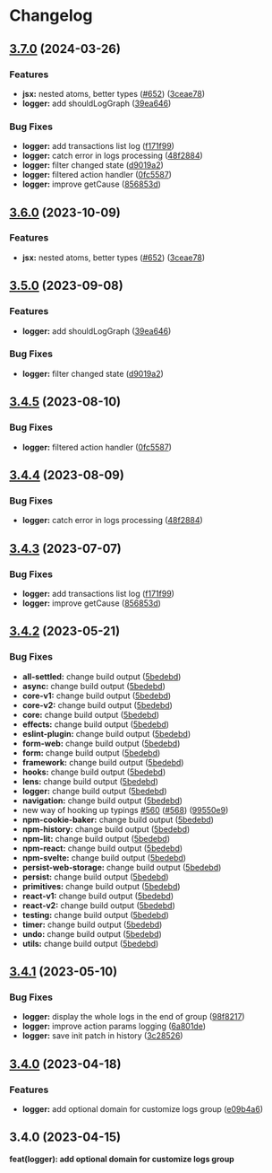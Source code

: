 # Changelog

## [3.7.0](https://github.com/kirademiurge/reatom/compare/logger-v3.6.0...logger-v3.7.0) (2024-03-26)


### Features

* **jsx:** nested atoms, better types ([#652](https://github.com/kirademiurge/reatom/issues/652)) ([3ceae78](https://github.com/kirademiurge/reatom/commit/3ceae788da52ff40a561ce5b2fc5371475fb7d7c))
* **logger:** add shouldLogGraph ([39ea646](https://github.com/kirademiurge/reatom/commit/39ea64680cdf0dea23045e7d13c6a45e927df541))


### Bug Fixes

* **logger:** add transactions list log ([f171f99](https://github.com/kirademiurge/reatom/commit/f171f99af5d120235222bb7bc293c808c95c84d9))
* **logger:** catch error in logs processing ([48f2884](https://github.com/kirademiurge/reatom/commit/48f2884e9cfc65ba2d952d586125493474c19ec6))
* **logger:** filter changed state ([d9019a2](https://github.com/kirademiurge/reatom/commit/d9019a2acb34bdd09d89aa0028754269d4024852))
* **logger:** filtered action handler ([0fc5587](https://github.com/kirademiurge/reatom/commit/0fc5587cc28df45f23aca0985ce822fbaf410812))
* **logger:** improve getCause ([856853d](https://github.com/kirademiurge/reatom/commit/856853d4dad0387773dd54358c3f8addc7e11cce))

## [3.6.0](https://github.com/artalar/reatom/compare/logger-v3.5.0...logger-v3.6.0) (2023-10-09)


### Features

* **jsx:** nested atoms, better types ([#652](https://github.com/artalar/reatom/issues/652)) ([3ceae78](https://github.com/artalar/reatom/commit/3ceae788da52ff40a561ce5b2fc5371475fb7d7c))

## [3.5.0](https://github.com/artalar/reatom/compare/logger-v3.4.5...logger-v3.5.0) (2023-09-08)


### Features

* **logger:** add shouldLogGraph ([39ea646](https://github.com/artalar/reatom/commit/39ea64680cdf0dea23045e7d13c6a45e927df541))


### Bug Fixes

* **logger:** filter changed state ([d9019a2](https://github.com/artalar/reatom/commit/d9019a2acb34bdd09d89aa0028754269d4024852))

## [3.4.5](https://github.com/artalar/reatom/compare/logger-v3.4.4...logger-v3.4.5) (2023-08-10)


### Bug Fixes

* **logger:** filtered action handler ([0fc5587](https://github.com/artalar/reatom/commit/0fc5587cc28df45f23aca0985ce822fbaf410812))

## [3.4.4](https://github.com/artalar/reatom/compare/logger-v3.4.3...logger-v3.4.4) (2023-08-09)


### Bug Fixes

* **logger:** catch error in logs processing ([48f2884](https://github.com/artalar/reatom/commit/48f2884e9cfc65ba2d952d586125493474c19ec6))

## [3.4.3](https://github.com/artalar/reatom/compare/logger-v3.4.2...logger-v3.4.3) (2023-07-07)


### Bug Fixes

* **logger:** add transactions list log ([f171f99](https://github.com/artalar/reatom/commit/f171f99af5d120235222bb7bc293c808c95c84d9))
* **logger:** improve getCause ([856853d](https://github.com/artalar/reatom/commit/856853d4dad0387773dd54358c3f8addc7e11cce))

## [3.4.2](https://github.com/artalar/reatom/compare/logger-v3.4.1...logger-v3.4.2) (2023-05-21)


### Bug Fixes

* **all-settled:** change build output ([5bedebd](https://github.com/artalar/reatom/commit/5bedebda3a1ee92850d10f767686303b8ec2ba0e))
* **async:** change build output ([5bedebd](https://github.com/artalar/reatom/commit/5bedebda3a1ee92850d10f767686303b8ec2ba0e))
* **core-v1:** change build output ([5bedebd](https://github.com/artalar/reatom/commit/5bedebda3a1ee92850d10f767686303b8ec2ba0e))
* **core-v2:** change build output ([5bedebd](https://github.com/artalar/reatom/commit/5bedebda3a1ee92850d10f767686303b8ec2ba0e))
* **core:** change build output ([5bedebd](https://github.com/artalar/reatom/commit/5bedebda3a1ee92850d10f767686303b8ec2ba0e))
* **effects:** change build output ([5bedebd](https://github.com/artalar/reatom/commit/5bedebda3a1ee92850d10f767686303b8ec2ba0e))
* **eslint-plugin:** change build output ([5bedebd](https://github.com/artalar/reatom/commit/5bedebda3a1ee92850d10f767686303b8ec2ba0e))
* **form-web:** change build output ([5bedebd](https://github.com/artalar/reatom/commit/5bedebda3a1ee92850d10f767686303b8ec2ba0e))
* **form:** change build output ([5bedebd](https://github.com/artalar/reatom/commit/5bedebda3a1ee92850d10f767686303b8ec2ba0e))
* **framework:** change build output ([5bedebd](https://github.com/artalar/reatom/commit/5bedebda3a1ee92850d10f767686303b8ec2ba0e))
* **hooks:** change build output ([5bedebd](https://github.com/artalar/reatom/commit/5bedebda3a1ee92850d10f767686303b8ec2ba0e))
* **lens:** change build output ([5bedebd](https://github.com/artalar/reatom/commit/5bedebda3a1ee92850d10f767686303b8ec2ba0e))
* **logger:** change build output ([5bedebd](https://github.com/artalar/reatom/commit/5bedebda3a1ee92850d10f767686303b8ec2ba0e))
* **navigation:** change build output ([5bedebd](https://github.com/artalar/reatom/commit/5bedebda3a1ee92850d10f767686303b8ec2ba0e))
* new way of hooking up typings [#560](https://github.com/artalar/reatom/issues/560) ([#568](https://github.com/artalar/reatom/issues/568)) ([99550e9](https://github.com/artalar/reatom/commit/99550e98c34df7efd8431282a868a0483bed5dc8))
* **npm-cookie-baker:** change build output ([5bedebd](https://github.com/artalar/reatom/commit/5bedebda3a1ee92850d10f767686303b8ec2ba0e))
* **npm-history:** change build output ([5bedebd](https://github.com/artalar/reatom/commit/5bedebda3a1ee92850d10f767686303b8ec2ba0e))
* **npm-lit:** change build output ([5bedebd](https://github.com/artalar/reatom/commit/5bedebda3a1ee92850d10f767686303b8ec2ba0e))
* **npm-react:** change build output ([5bedebd](https://github.com/artalar/reatom/commit/5bedebda3a1ee92850d10f767686303b8ec2ba0e))
* **npm-svelte:** change build output ([5bedebd](https://github.com/artalar/reatom/commit/5bedebda3a1ee92850d10f767686303b8ec2ba0e))
* **persist-web-storage:** change build output ([5bedebd](https://github.com/artalar/reatom/commit/5bedebda3a1ee92850d10f767686303b8ec2ba0e))
* **persist:** change build output ([5bedebd](https://github.com/artalar/reatom/commit/5bedebda3a1ee92850d10f767686303b8ec2ba0e))
* **primitives:** change build output ([5bedebd](https://github.com/artalar/reatom/commit/5bedebda3a1ee92850d10f767686303b8ec2ba0e))
* **react-v1:** change build output ([5bedebd](https://github.com/artalar/reatom/commit/5bedebda3a1ee92850d10f767686303b8ec2ba0e))
* **react-v2:** change build output ([5bedebd](https://github.com/artalar/reatom/commit/5bedebda3a1ee92850d10f767686303b8ec2ba0e))
* **testing:** change build output ([5bedebd](https://github.com/artalar/reatom/commit/5bedebda3a1ee92850d10f767686303b8ec2ba0e))
* **timer:** change build output ([5bedebd](https://github.com/artalar/reatom/commit/5bedebda3a1ee92850d10f767686303b8ec2ba0e))
* **undo:** change build output ([5bedebd](https://github.com/artalar/reatom/commit/5bedebda3a1ee92850d10f767686303b8ec2ba0e))
* **utils:** change build output ([5bedebd](https://github.com/artalar/reatom/commit/5bedebda3a1ee92850d10f767686303b8ec2ba0e))

## [3.4.1](https://github.com/artalar/reatom/compare/logger-v3.4.0...logger-v3.4.1) (2023-05-10)


### Bug Fixes

* **logger:** display the whole logs in the end of group ([98f8217](https://github.com/artalar/reatom/commit/98f8217ae297a508b5b781b696eaf60cb870228d))
* **logger:** improve action params logging ([6a801de](https://github.com/artalar/reatom/commit/6a801de57b1916adb5a7b0feae7c25ad2095fce6))
* **logger:** save init patch in history ([3c28526](https://github.com/artalar/reatom/commit/3c28526c4bc0b02787c69bd297d3af2729fa971d))

## [3.4.0](https://github.com/artalar/reatom/compare/logger-v3.3.1...logger-v3.4.0) (2023-04-18)


### Features

* **logger:** add optional domain for customize logs group ([e09b4a6](https://github.com/artalar/reatom/commit/e09b4a65cbfb2bbf0e3559f1c3518622f688db48))

## 3.4.0 (2023-04-15)

**feat(logger): add optional domain for customize logs group**
